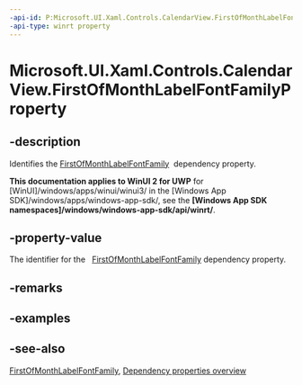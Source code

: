 ```yaml
---
-api-id: P:Microsoft.UI.Xaml.Controls.CalendarView.FirstOfMonthLabelFontFamilyProperty
-api-type: winrt property
---
```


<!-- Property syntax
public Windows.UI.Xaml.DependencyProperty FirstOfMonthLabelFontFamilyProperty { get; }
-->

# Microsoft.UI.Xaml.Controls.CalendarView.FirstOfMonthLabelFontFamilyProperty

## -description
Identifies the [FirstOfMonthLabelFontFamily](calendarview_firstofmonthlabelfontfamily.md)  dependency property.

**This documentation applies to WinUI 2 for UWP** for [WinUI]/windows/apps/winui/winui3/ in the [Windows App SDK]/windows/apps/windows-app-sdk/, see the **[Windows App SDK namespaces]/windows/windows-app-sdk/api/winrt/**.

## -property-value
The identifier for the   [FirstOfMonthLabelFontFamily](calendarview_firstofmonthlabelfontfamily.md) dependency property.

## -remarks

## -examples

## -see-also
[FirstOfMonthLabelFontFamily](calendarview_firstofmonthlabelfontfamily.md), [Dependency properties overview](/windows/uwp/xaml-platform/dependency-properties-overview)
